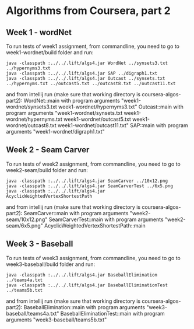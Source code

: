 # Algorithms from Coursera, part 2

## Week 1 - wordNet
To run tests of week1 assignment, from commandline, you need to go to week1-wordnet/build folder and run:
```shell
java -classpath :../../.lift/algs4.jar WordNet ../synsets3.txt ../hypernyms3.txt
java -classpath :../../.lift/algs4.jar SAP ../digraph1.txt
java -classpath :../../.lift/algs4.jar Outcast ../synsets.txt ../hypernyms.txt ../outcast5.txt ../outcast8.txt ../outcast11.txt
```
and from intellij run (make sure that working directory is coursera-algos-part2):
WordNet::main with program arguments "week1-wordnet/synsets3.txt week1-wordnet/hypernyms3.txt"
Outcast::main with program arguments "week1-wordnet/synsets.txt week1-wordnet/hypernyms.txt week1-wordnet/outcast5.txt week1-wordnet/outcast8.txt week1-wordnet/outcast11.txt"
SAP::main with program arguments "week1-wordnet/digraph1.txt"

## Week 2 - Seam Carver
To run tests of week2 assignment, from commandline, you need to go to week2-seam/build folder and run:
```shell
java -classpath :../../.lift/algs4.jar SeamCarver ../10x12.png
java -classpath :../../.lift/algs4.jar SeamCarverTest ../6x5.png
java -classpath :../../.lift/algs4.jar AcyclicWeightedVertexShortestPath
```
and from intellij run (make sure that working directory is coursera-algos-part2):
SeamCarver::main with program arguments "week2-seam/10x12.png"
SeamCarverTest::main with program arguments "week2-seam/6x5.png"
AcyclicWeightedVertexShortestPath::main

## Week 3 - Baseball
To run tests of week3 assignment, from commandline, you need to go to week3-baseball/build folder and run:
```shell
java -classpath :../../.lift/algs4.jar BaseballElimination ../teams4a.txt
java -classpath :../../.lift/algs4.jar BaseballEliminationTest ../teams5b.txt
```
and from intellij run (make sure that working directory is coursera-algos-part2):
BaseballElimination::main with program arguments "week3-baseball/teams4a.txt"
BaseballEliminationTest::main with program arguments "week3-baseball/teams5b.txt"
